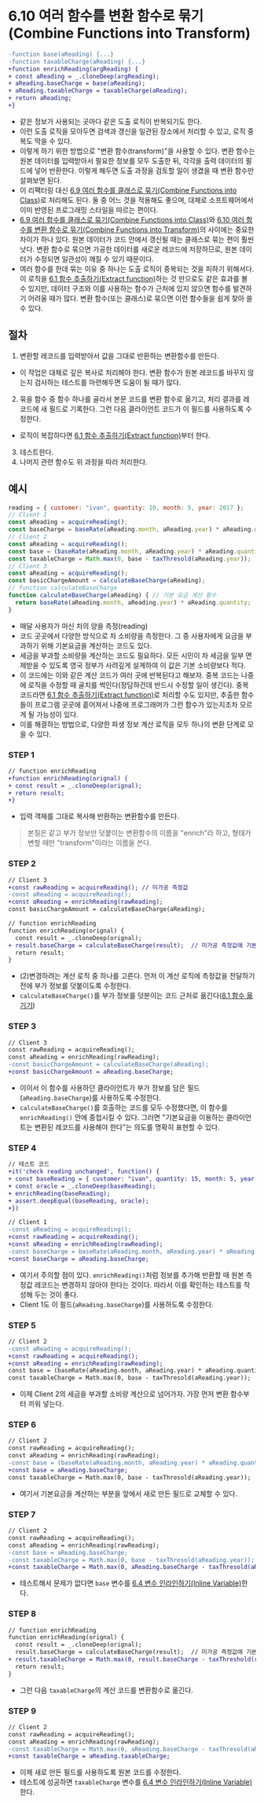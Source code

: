 # 6.10 여러 함수를 변환 함수로 묶기(Combine Functions into Transform)
``` diff
-function base(aReading) {...}
-function taxableCharge(aReading) {...}
+function enrichReading(argReading) {
+ const aReading = _.cloneDeep(argReading);
+ aReading.baseCharge = base(aReading);
+ aReading.taxableCharge = taxableCharge(aReading);
+ return aReading;
+}
```
- 같은 정보가 사용되는 곳마다 같은 도출 로직이 반복되기도 한다.
- 이런 도출 로직을 모아두면 검색과 갱신을 일관된 장소에서 처리할 수 있고, 로직 중복도 막을 수 있다.
- 이렇게 하기 위한 방법으로 "변환 함수(transform)"을 사용할 수 있다. 변환 함수는 원본 데이터를 입력받아서 필요한 정보를 모두 도출한 뒤, 각각을 출력 데이터의 필드에 넣어 반환한다. 이렇게 해두면 도출 과정을 검토할 일이 생겼을 때 변환 함수만 살펴보면 된다.
- 이 리팩터링 대신 [6.9 여러 함수를 클래스로 묶기(Combine Functions into Class)]()로 처리해도 된다. 둘 중 어느 것을 적용해도 좋으며, 대체로 소프트웨어에서 이미 반영된 프로그래밍 스타일을 따르는 편이다.
- [6.9 여러 함수를 클래스로 묶기(Combine Functions into Class)]()와 [6.10 여러 함수를 변환 함수로 묶기(Combine Functions into Transform)]()의 사이에는 중요한 차이가 하나 있다. 원본 데이터가 코드 안에서 갱신될 때는 클래스로 묶는 편이 훨씬 낫다. 변환 함수로 묶으면 가공한 데이터를 새로운 레코드에 저장하므로, 원본 데이터가 수정되면 일관성이 깨질 수 있기 때문이다.
- 여러 함수를 한데 묶는 이유 중 하나는 도출 로직이 중복되는 것을 피하기 위해서다. 이 로직을 [6.1 함수 추출하기(Extract function)]()하는 것 만으로도 같은 효과를 볼 수 있지만, 데이터 구조와 이를 사용하는 함수가 근처에 있지 않으면 함수를 발견하기 어려울 때가 많다. 변환 함수(또는 클래스)로 묶으면 이런 함수들을 쉽게 찾아 쓸 수 있다.
## 절차
1. 변환할 레코드를 입력받아서 값을 그대로 반환하는 변환함수를 만든다.
  - 이 작업은 대체로 깊은 복사로 처리해야 한다. 변환 함수가 원본 레코드를 바꾸지 않는지 검사하는 테스트를 마련해두면 도움이 될 때가 많다.
2. 묶을 함수 중 함수 하나를 골라서 본문 코드를 변환 함수로 옮기고, 처리 결과를 레코드에 새 필드로 기록한다. 그런 다음 클라이언트 코드가 이 필드를 사용하도록 수정한다.
  - 로직이 복잡하다면 [6.1 함수 추출하기(Extract function)]()부터 한다.
3. 테스트한다.
4. 나머지 관련 함수도 위 과정을 따라 처리한다.
## 예시
``` javascript
reading = { customer: "ivan", quantity: 10, month: 5, year: 2017 };
// Client 1
const aReading = acquireReading();
const baseCharge = baseRate(aReading.month, aReading.year) * aReading.quantity;
// Client 2
const aReading = acquireReading();
const base = (baseRate(aReading.month, aReading.year) * aReading.quantity);
const taxableCharge = Math.max(0, base - taxThresold(aReading.year));
// Client 3
const aReading = acquireReading();
const basicChargeAmount = calculateBaseCharge(aReading);
// function calculateBaseCharge
function calculateBaseCharge(aReading) { // 기본 요금 계산 함수
  return baseRate(aReading.month, aReading.year) * aReading.quantity;
}
```
- 매달 사용자가 마신 차의 양을 측정(reading)
- 코드 곳곳에서 다양한 방식으로 차 소비량을 측정한다. 그 중 사용자에게 요금을 부과하기 위해 기본요금을 계산하는 코드도 있다.
- 세금을 부과할 소비량을 계산하는 코드도 필요하다. 모든 시민이 차 세금을 일부 면제받을 수 있도록 영국 정부가 사려깊게 설계하여 이 값은 기본 소비량보다 적다.
- 이 코드에는 이와 같은 계산 코드가 여러 곳에 반복된다고 해보자. 중복 코드는 나중에 로직을 수정할 때 골치를 썩인다(장담하건데 반드시 수정할 일이 생긴다). 중복 코드라면 [6.1 함수 추출하기(Extract function)]()로 처리할 수도 있지만, 추출한 함수들이 프로그램 곳곳에 흩어져서 나중에 프로그래머가 그런 함수가 있는지조차 모르게 될 가능성이 있다. 
- 이를 해결하는 방법으로, 다양한 파생 정보 계산 로직을 모두 하나의 변환 단계로 모을 수 있다.
### STEP 1
``` diff
// function enrichReading
+function enrichReading(orignal) {
+ const result = _.cloneDeep(orignal);
+ return result;
+}
```
- 입력 객체를 그대로 복사해 반환하는 변환함수를 만든다.
> 본질은 같고 부가 정보만 덧붙이는 변환함수의 이름을 "enrich"라 하고, 형태가 변할 때만 "transform"이라는 이름을 쓴다.
### STEP 2
``` diff
// Client 3
+const rawReading = acquireReading(); // 미가공 측정값
-const aReading = acquireReading();
+const aReading = enrichReading(rawReading);
const basicChargeAmount = calculateBaseCharge(aReading);

// function enrichReading
function enrichReading(orignal) {
  const result = _.cloneDeep(orignal);
+ result.baseCharge = calculateBaseCharge(result);  // 미가공 측정값에 기본 소비량을 부가 정보로 덧붙임
  return result;
}
```
- (2)변경하려는 계산 로직 중 하나를 고른다. 먼저 이 계산 로직에 측정값을 전달하기 전에 부가 정보를 덧붙이도록 수정한다.
- `calculateBaseCharge()`를 부가 정보를 덧분이는 코드 근처로 옮긴다([8.1 함수 옮기기]())
### STEP 3
``` diff
// Client 3
const rawReading = acquireReading();
const aReading = enrichReading(rawReading);
-const basicChargeAmount = calculateBaseCharge(aReading);
+const basicChargeAmount = aReading.baseCharge;
```
- 이이서 이 함수를 사용하던 클라이언트가 부가 정보를 담은 필드(`aReading.baseCharge`)를 사용하도록 수정한다.
- `calculateBaseCharge()`를 호출하는 코드를 모두 수정했다면, 이 함수를 `enrichReading()` 안에 중첩시킬 수 있다. 그러면 "기본요금을 이용하는 클라이언트는 변환된 레코드를 사용해야 한다"는 의도를 명확히 표현할 수 있다.

### STEP 4
``` diff
// 테스트 코드
+it('check reading unchanged', function() {
+ const baseReading = { customer: "ivan", quantity: 15, month: 5, year: 2017 };
+ const oracle = _.cloneDeep(baseReading);
+ enrichReading(baseReading);
+ assert.deepEqual(baseReading, oracle);
+})

// Client 1
-const aReading = acquireReading();
+const rawReading = acquireReading();
+const aReading = enrichReading(rawReading);
-const baseCharge = baseRate(aReading.month, aReading.year) * aReading.quantity;
+const baseCharge = aReading.baseCharge;
```
- 여기서 주의할 점이 있다. `enrichReading()`처럼 정보를 추가해 반환할 때 원본 측정값 레코드는 변경하지 않아야 한다는 것이다. 따라서 이를 확인하는 테스트를 작성해 두는 것이 좋다.
- Client 1도 이 필드(`aReading.baseCharge`)를 사용하도록 수정한다.
### STEP 5
``` diff
// Client 2
-const aReading = acquireReading();
+const rawReading = acquireReading();
+const aReading = enrichReading(rawReading);
const base = (baseRate(aReading.month, aReading.year) * aReading.quantity);
const taxableCharge = Math.max(0, base - taxThresold(aReading.year));
```
- 이제 Client 2의 세금을 부과할 소비량 계산으로 넘어가자. 가장 먼저 변환 함수부터 끼워 넣는다.
### STEP 6
``` diff
// Client 2
const rawReading = acquireReading();
const aReading = enrichReading(rawReading);
-const base = (baseRate(aReading.month, aReading.year) * aReading.quantity);
+const base = aReading.baseCharge;
const taxableCharge = Math.max(0, base - taxThresold(aReading.year));
```
- 여기서 기본요금을 계산하는 부분을 앞에서 새로 만든 필드로 교체할 수 있다.
### STEP 7
``` diff
// Client 2
const rawReading = acquireReading();
const aReading = enrichReading(rawReading);
-const base = aReading.baseCharge;
-const taxableCharge = Math.max(0, base - taxThresold(aReading.year));
+const taxableCharge = Math.max(0, aReading.baseCharge - taxThresold(aReading.year));
```
- 테스트해서 문제가 없다면 `base` 변수를 [6.4 변수 인라인하기(Inline Variable)]()한다.
### STEP 8
``` diff
// function enrichReading
function enrichReading(orignal) {
  const result = _.cloneDeep(orignal);
  result.baseCharge = calculateBaseCharge(result);  // 미가공 측정값에 기본 소비량을 부가 정보로 덧붙임
+ result.taxableCharge = Math.max(0, result.baseCharge - taxThreshold(result.year));
  return result;
}
```
- 그런 다음 `taxableCharge`의 계산 코드를 변환함수로 옮긴다.
### STEP 9
``` diff
// Client 2
const rawReading = acquireReading();
const aReading = enrichReading(rawReading);
-const taxableCharge = Math.max(0, aReading.baseCharge - taxThresold(aReading.year));
+const taxableCharge = aReading.taxableCharge;
```
- 이제 새로 만든 필드를 사용하도록 원본 코드를 수정한다.
- 테스트에 성공하면 `taxableCharge` 변수를 [6.4 변수 인라인하기(Inline Variable)]()한다.